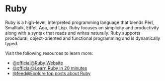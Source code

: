 # Ruby

Ruby is a high-level, interpreted programming language that blends Perl, Smalltalk, Eiffel, Ada, and Lisp. Ruby focuses on simplicity and productivity along with a syntax that reads and writes naturally. Ruby supports procedural, object-oriented and functional programming and is dynamically typed.

Visit the following resources to learn more:

- [@official@Ruby Website](https://www.ruby-lang.org/en/)
- [@official@Learn Ruby in 20 minutes](https://www.ruby-lang.org/en/documentation/quickstart/)
- [@feed@Explore top posts about Ruby](https://app.daily.dev/tags/ruby?ref=roadmapsh)
